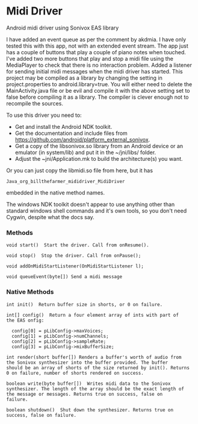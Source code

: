 Midi Driver
===========

Android midi driver using Sonivox EAS library

I have added an event queue as per the comment by akdmia. I have only
tested this with this app, not with an extended event stream.  The app
just has a couple of buttons that play a couple of piano notes when
touched. I've added two more buttons that play and stop a midi file
using the MediaPlayer to check that there is no interaction
problem. Added a listener for sending initial midi messages when the
midi driver has started. This project may be compiled as a library by
changing the setting in project.properties to android.library=true.
You will either need to delete the MainActivity.java file or be evil
and compile it with the above setting set to false before compiling it
as a library. The compiler is clever enough not to recompile the sources.

To use this driver you need to:

  * Get and install the Android NDK toolkit.
  * Get the documentation and include files from
    https://github.com/android/platform_external_sonivox.
  * Get a copy of the libsonivox.so library from an Android device or
    an emulator (in system/lib) and put it in the ~/jni/libs/<arch>
    folder.
  * Adjust the ~jni/Application.mk to build the architecture(s) you
    want.

Or you can just copy the libmidi.so file from here, but it has

    Java_org_billthefarmer_mididriver_MidiDriver

embedded in the native method names.

The windows NDK toolkit doesn't appear to use anything other than
standard windows shell commands and it's own tools, so you don't need
Cygwin, despite what the docs say.

### Methods

	void start()  Start the driver. Call from onResume().

	void stop()  Stop the driver. Call from onPause();

	void addOnMidiStartListener(OnMidiStartListener l);

	void queueEvent(byte[]) Send a midi message

### Native Methods

	int init()  Return buffer size in shorts, or 0 on failure.
	
	int[] config()  Return a four element array of ints with part of
	the EAS onfig:

      config[0] = pLibConfig->maxVoices;
      config[1] = pLibConfig->numChannels;
      config[2] = pLibConfig->sampleRate;
      config[3] = pLibConfig->mixBufferSize;

	int render(short buffer[]) Renders a buffer's worth of audio from
	the Sonivox synthesizer into the buffer provided. The buffer
	should be an array of shorts of the size returned by init(). Returns
	0 on failure, number of shorts rendered on success.

	boolean write(byte buffer[])  Writes midi data to the Sonivox
	synthesizer. The length of the array should be the exact length of
	the message or messages. Returns true on success, false on
	failure.

	boolean shutdown()  Shut down the synthesizer. Returns true on
	success, false on failure.
